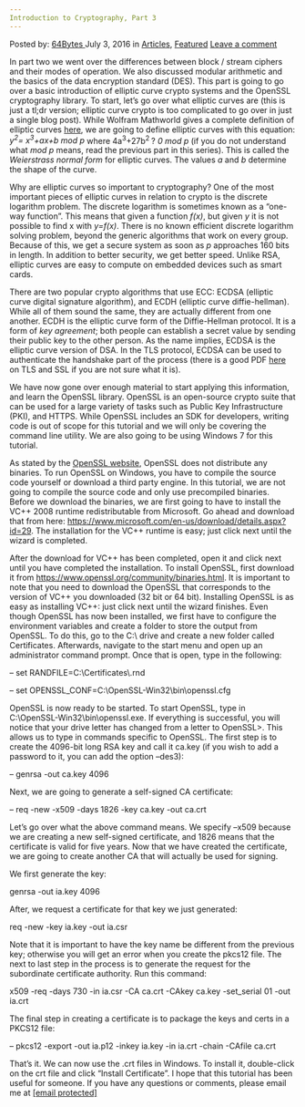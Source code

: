 ```yaml
---
Introduction to Cryptography, Part 3
---
```

<article class="post-listing post-14707 post type-post status-publish format-standard has-post-thumbnail hentry category-articles category-deepdot-news tag-cryptography tag-introduction tag-part">
    <div class="post-inner">
    <p class="post-meta">
    <span>Posted by: <a href="https://www.deepdotweb.com/author/64bytes/" title="">64Bytes </a></span>
    <span>July 3, 2016</span>
    <span>in <a href="https://www.deepdotweb.com/category/articles/" rel="category tag">Articles</a>, <a href="https://www.deepdotweb.com/category/deepdot-news/" rel="category tag">Featured</a></span>
    <span><a href="https://www.deepdotweb.com/2016/07/03/introduction-cryptography-part-3/#respond">Leave a comment</a></span>
    </p>
    <div class="clear"></div>
    <div class="entry">
    <p>In part two we went over the differences between block / stream ciphers and their modes of operation. We also discussed modular arithmetic and the basics of the data encryption standard (DES). This part is going to go over a basic introduction of elliptic curve crypto systems and the OpenSSL cryptography library. To start, let’s go over what elliptic curves are (this is just a tl;dr version; elliptic curve crypto is too complicated to go over in just a single blog post). While Wolfram Mathworld gives a complete definition of elliptic curves <a href="http://mathworld.wolfram.com/EllipticCurve.html"> here</a>, we are going to define elliptic curves with this equation: <em>y<sup>2</sup>= x<sup>3</sup>+ax+b mod p </em>where 4a<sup>3</sup>+27b<sup>2 </sup>? <em>0 mod p</em> (if you do not understand what <em>mod p</em> means, read the previous part in this series). This is called the <em>Weierstrass </em><em>normal form</em> for elliptic curves. The values <em>a </em>and <em>b </em>determine the shape of the curve.</p>
    <p>Why are elliptic curves so important to cryptography? One of the most important pieces of elliptic curves in relation to crypto is the discrete logarithm problem. The discrete logarithm is sometimes known as a “one-way function”. This means that given a function <em>f(x)</em>, but given <em>y </em>it is not possible to find x with <em>y=f(x)</em>. There is no known efficient discrete logarithm solving problem, beyond the generic algorithms that work on every group. Because of this, we get a secure system as soon as <em>p </em>approaches 160 bits in length. In addition to better security, we get better speed. Unlike RSA, elliptic curves are easy to compute on embedded devices such as smart cards.</p>
    <p>There are two popular crypto algorithms that use ECC: ECDSA (elliptic curve digital signature algorithm), and ECDH (elliptic curve diffie-hellman). While all of them sound the same, they are actually different from one another. ECDH is the elliptic curve form of the Diffie-Hellman protocol. It is a form of <em>key agreement</em>; both people can establish a secret value by sending their public key to the other person. As the name implies, ECDSA is the elliptic curve version of DSA. In the TLS protocol, ECDSA can be used to authenticate the handshake part of the process (there is a good PDF <a href="https://www.sans.org/reading-room/whitepapers/protocols/ssl-tls-beginners-guide-1029">here</a> on TLS and SSL if you are not sure what it is).</p>
    <p>We have now gone over enough material to start applying this information, and learn the OpenSSL library. OpenSSL is an open-source crypto suite that can be used for a large variety of tasks such as Public Key Infrastructure (PKI), and HTTPS. While OpenSSL includes an SDK for developers, writing code is out of scope for this tutorial and we will only be covering the command line utility. We are also going to be using Windows 7 for this tutorial.</p>
    <p>As stated by the <a href="https://www.openssl.org/community/binaries.html">OpenSSL website</a>, OpenSSL does not distribute any binaries. To run OpenSSL on Windows, you have to compile the source code yourself or download a third party engine. In this tutorial, we are not going to compile the source code and only use precompiled binaries. Before we download the binaries, we are first going to have to install the VC++ 2008 runtime redistributable from Microsoft. Go ahead and download that from here: <a href="https://www.microsoft.com/en-us/download/details.aspx?id=29">https://www.microsoft.com/en-us/download/details.aspx?id=29</a>. The installation for the VC++ runtime is easy; just click next until the wizard is completed.</p>
    <p>After the download for VC++ has been completed, open it and click next until you have completed the installation. To install OpenSSL, first download it from <a href="https://www.openssl.org/community/binaries.html">https://www.openssl.org/community/binaries.html</a>. It is important to note that you need to download the OpenSSL that corresponds to the version of VC++ you downloaded (32 bit or 64 bit). Installing OpenSSL is as easy as installing VC++: just click next until the wizard finishes. Even though OpenSSL has now been installed, we first have to configure the environment variables and create a folder to store the output from OpenSSL. To do this, go to the C:\ drive and create a new folder called Certificates. Afterwards, navigate to the start menu and open up an administrator command prompt. Once that is open, type in the following:</p>
    <p>&#8211; set RANDFILE=C:\Certificates\.rnd</p>
    <p>&#8211; set OPENSSL_CONF=C:\OpenSSL-Win32\bin\openssl.cfg</p>
    <p>OpenSSL is now ready to be started. To start OpenSSL, type in C:\OpenSSL-Win32\bin\openssl.exe. If everything is successful, you will notice that your drive letter has changed from a letter to OpenSSL&gt;. This allows us to type in commands specific to OpenSSL. The first step is to create the 4096-bit long RSA key and call it ca.key (if you wish to add a password to it, you can add the option –des3):</p>
    <p>&#8211; genrsa -out ca.key 4096</p>
    <p>Next, we are going to generate a self-signed CA certificate:</p>
    <p>&#8211; req -new -x509 -days 1826 -key ca.key -out ca.crt</p>
    <p>Let’s go over what the above command means. We specify –x509 because we are creating a new self-signed certificate, and 1826 means that the certificate is valid for five years. Now that we have created the certificate, we are going to create another CA that will actually be used for signing.</p>
    <p>We first generate the key:</p>
    <p>genrsa -out ia.key 4096</p>
    <p>After, we request a certificate for that key we just generated:</p>
    <p>req -new -key ia.key -out ia.csr</p>
    <p>Note that it is important to have the key name be different from the previous key; otherwise you will get an error when you create the pkcs12 file. The next to last step in the process is to generate the request for the subordinate certificate authority. Run this command:</p>
    <p>x509 -req -days 730 -in ia.csr -CA ca.crt -CAkey ca.key -set_serial 01 -out ia.crt</p>
    <p>The final step in creating a certificate is to package the keys and certs in a PKCS12 file:</p>
    <p>&#8211; pkcs12 -export -out ia.p12 -inkey ia.key -in ia.crt -chain -CAfile ca.crt</p>
    <p>That’s it. We can now use the .crt files in Windows. To install it, double-click on the crt file and click “Install Certificate”. I hope that this tutorial has been useful for someone. If you have any questions or comments, please email me at <a href="/cdn-cgi/l/email-protection#20161442595445536053494741494e540e4f5247"><span class="__cf_email__" data-cfemail="0a3c3e68737e6f794a79636d6b63647e2465786d">[email&#160;protected]</span><script data-cfhash='f9e31' type="text/javascript">/* <![CDATA[ */!function(t,e,r,n,c,a,p){try{t=document.currentScript||function(){for(t=document.getElementsByTagName('script'),e=t.length;e--;)if(t[e].getAttribute('data-cfhash'))return t[e]}();if(t&&(c=t.previousSibling)){p=t.parentNode;if(a=c.getAttribute('data-cfemail')){for(e='',r='0x'+a.substr(0,2)|0,n=2;a.length-n;n+=2)e+='%'+('0'+('0x'+a.substr(n,2)^r).toString(16)).slice(-2);p.replaceChild(document.createTextNode(decodeURIComponent(e)),c)}p.removeChild(t)}}catch(u){}}()/* ]]> */</script></a></p>
    </div>
    <span style="display:none"><a href="https://www.deepdotweb.com/tag/cryptography/" rel="tag">cryptography</a> <a href="https://www.deepdotweb.com/tag/introduction/" rel="tag">introduction</a> <a href="https://www.deepdotweb.com/tag/part/" rel="tag">part</a></span> <span style="display:none" class="updated">2016-07-03</span>
    <div style="display:none" class="vcard author" itemprop="author" itemscope itemtype="http://schema.org/Person"><strong class="fn" itemprop="name"><a href="https://www.deepdotweb.com/author/64bytes/" title="Posts by 64Bytes" rel="author">64Bytes</a></strong></div>
    </div>
</article>


